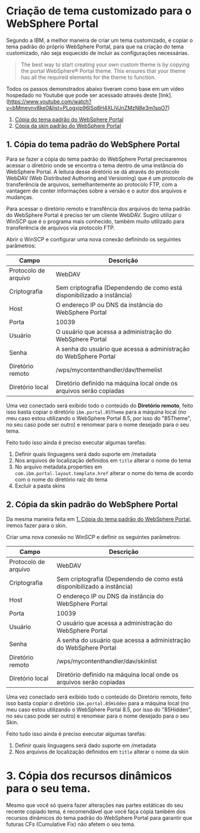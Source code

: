 # Criação de tema customizado para o WebSphere Portal

Segundo a IBM, a melhor maneira de criar um tema customizado, é copiar o tema padrão do próprio WebSphere Portal, para que na criação do tema customizado, não seja esquecido de incluir as configurações necessárias.

> The best way to start creating your own custom theme is by copying the portal WebSphere® Portal theme. This ensures that your theme has all the required elements for the theme to function.

Todos os passos demonstrados abaixo tiveram como base em um vídeo hospedado no Youtube que pode ser acessado através deste [link].(https://www.youtube.com/watch?v=bMmeynv8ke0&list=PLogxjp96lSq8H4XLiVJnZMzN8e3m1sqO7)

1. [Cópia do tema padrão do WebSphere Portal](#1-cópia-do-tema-padrão-do-websphere-portal)
1. [Cópia da skin padrão do WebSphere Portal](#2-cópia-da-skin-padrão-do-websphere-portal)

## 1. Cópia do tema padrão do WebSphere Portal

Para se fazer a cópia do tema padrão do WebSphere Portal precisaremos acessar o diretório onde se encontra o tema dentro de uma instância do WebSphere Portal. A leitura desse diretório se dá através do protocolo WebDAV (Web Distributed Authoring and Versioning) que é um protocolo de transferência de arquivos, semelhantemente ao protocolo FTP, com a vantagem de conter informações sobre a versão e o autor dos arquivos e mudanças.

Para acessar o diretório remoto e transfência dos arquivos do tema padrão do WebSphere Portal é preciso ter um cliente WebDAV.  Sugiro utilizar o WinSCP que é o programa mais conhecido, também muito utilizado para transferência de arquivos via protocolo FTP.

Abrir o WinSCP e configurar uma nova conexão definindo os seguintes parâmetros:

Campo | Descrição
---|---
Protocolo de arquivo | WebDAV
Criptografia | Sem criptografia (Dependendo de como está disponibilizado a instância)
Host | O endereço IP ou DNS da instância do WebSphere Portal
Porta | 10039
Usuário | O usuário que acessa a administração do WebSphere Portal
Senha | A senha do usuário que acessa a administração do WebSphere Portal
Diretório remoto | /wps/mycontenthandler/dav/themelist
Diretório local | Diretório definido na máquina local onde os arquivos serão copiadas

Uma vez conectado será exibido todo o conteúdo do **Diretório remoto**, feito isso basta copiar o diretório `ibm.portal.85Theme` para a máquina local (no meu caso estou utilizando o WebSphere Portal 8.5, por isso do "85Theme", no seu caso pode ser outro) e renomear para o nome desejado para o seu tema. 

Feito tudo isso ainda é preciso executar algumas tarefas:

1. Definir quais linguagens será dado suporte em /metadata
1. Nos arquivos de localização definidos em `title` alterar o nome do tema
1. No arquivo metadata.properties em `com.ibm.portal.layout.template.href` alterar o nome do tema de acordo com o nome do diretório raíz do tema
1. Excluir a pasta skins

## 2. Cópia da skin padrão do WebSphere Portal

Da mesma maneira feita em [1. Cópia do tema padrão do WebSphere Portal](#1-cópia-do-tema-padrão-do-websphere-portal), iremos fazer para o skin.

Criar uma nova conexão no WinSCP e definir os seguintes parâmetros: 

Campo | Descrição
---|---
Protocolo de arquivo | WebDAV
Criptografia | Sem criptografia (Dependendo de como está disponibilizado a instância)
Host | O endereço IP ou DNS da instância do WebSphere Portal
Porta | 10039
Usuário | O usuário que acessa a administração do WebSphere Portal
Senha | A senha do usuário que acessa a administração do WebSphere Portal
Diretório remoto | /wps/mycontenthandler/dav/skinlist
Diretório local | Diretório definido na máquina local onde os arquivos serão copiadas

Uma vez conectado será exibido todo o conteúdo do Diretório remoto, feito isso basta copiar o diretório `ibm.portal.85Hidden` para a máquina local (no meu caso estou utilizando o WebSphere Portal 8.5, por isso do "85Hidden", no seu caso pode ser outro) e renomear para o nome desejado para o seu Skin.

Feito tudo isso ainda é preciso executar algumas tarefas:

1. Definir quais linguagens será dado suporte em /metadata
1. Nos arquivos de localização definidos em `title` alterar o nome da skin

# 3. Cópia dos recursos dinâmicos para o seu tema.

Mesmo que você só queira fazer alterações nas partes estáticas do seu recente copiado tema, é recomendável que você faça cópia também dos recursos dinâmicos do tema padrão do WebSphere Portal para garantir que futuras CFs (Cumulative Fix) não afetem o seu tema.


